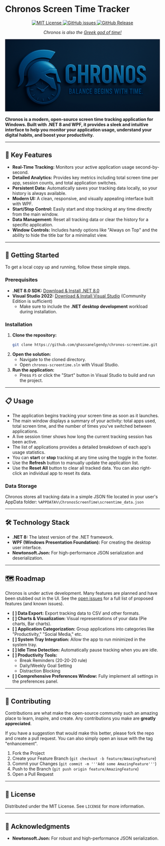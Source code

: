 # Chronos Screen Time Tracker

<p align="center">
  <a href="https://opensource.org/licenses/MIT">
    <img src="https://img.shields.io/badge/License-MIT-blue.svg" alt="MIT License"/>
  </a>
  <a href="https://github.com/ghassanelgendy/chronos-screentime/issues">
    <img src="https://img.shields.io/github/issues/ghassanelgendy/chronos-screentime" alt="GitHub issues"/>
  </a>
  <a href="https://github.com/ghassanelgendy/chronos-screentime/releases/tag/latest">
    <img src="https://img.shields.io/github/v/release/ghassanelgendy/chronos-screentime?link=https%3A%2F%2Fgithub.com%2Fghassanelgendy%2Fchronos-screentime%2Freleases%2Ftag%2Flatest" alt="GitHub Release"/>
  </a>
</p>

<p align="center">
  <em>
          Chronos is also the 
    <a href="https://en.wikipedia.org/wiki/Chronos" target="_blank">
 Greek god of time!
    </a>
  </em>
</p>

![Chronos Banner](coverSlogan.jpg)

**Chronos is a modern, open-source screen time tracking application for Windows. Built with .NET 8 and WPF, it provides a sleek and intuitive interface to help you monitor your application usage, understand your digital habits, and boost your productivity.**

---

## 🌟 Key Features

- **Real-Time Tracking:** Monitors your active application usage second-by-second.
- **Detailed Analytics:** Provides key metrics including total screen time per app, session counts, and total application switches.
- **Persistent Data:** Automatically saves your tracking data locally, so your history is always available.
- **Modern UI:** A clean, responsive, and visually appealing interface built with WPF.
- **Start/Stop Control:** Easily start and stop tracking at any time directly from the main window.
- **Data Management:** Reset all tracking data or clear the history for a specific application.
- **Window Controls:** Includes handy options like "Always on Top" and the ability to hide the title bar for a minimalist view.

---

## 🚀 Getting Started

To get a local copy up and running, follow these simple steps.

### Prerequisites

- **.NET 8.0 SDK:** [Download & Install .NET 8.0](https://dotnet.microsoft.com/download/dotnet/8.0)
- **Visual Studio 2022:** [Download & Install Visual Studio](https://visualstudio.microsoft.com/vs/) (Community Edition is sufficient)
  - Make sure to include the **.NET desktop development** workload during installation.

### Installation

1.  **Clone the repository:**
    ```sh
    git clone https://github.com/ghassanelgendy/chronos-screentime.git
    ```
2.  **Open the solution:**
    - Navigate to the cloned directory.
    - Open `chronos-screentime.sln` with Visual Studio.
3.  **Run the application:**
    - Press `F5` or click the "Start" button in Visual Studio to build and run the project.

---

## 📋 Usage

- The application begins tracking your screen time as soon as it launches.
- The main window displays a summary of your activity: total apps used, total screen time, and the number of times you've switched between applications.
- A live session timer shows how long the current tracking session has been active.
- The list of applications provides a detailed breakdown of each app's usage statistics.
- You can **start** or **stop** tracking at any time using the toggle in the footer.
- Use the **Refresh** button to manually update the application list.
- Use the **Reset All** button to clear all tracked data. You can also right-click an individual app to reset its data.

### Data Storage

Chronos stores all tracking data in a simple JSON file located in your user's AppData folder:
`%APPDATA%\ChronosScreenTime\screentime_data.json`

---

## 🛠️ Technology Stack

- **.NET 8:** The latest version of the .NET framework.
- **WPF (Windows Presentation Foundation):** For creating the desktop user interface.
- **Newtonsoft.Json:** For high-performance JSON serialization and deserialization.

---

## 🗺️ Roadmap

Chronos is under active development. Many features are planned and have been stubbed out in the UI. See the [open issues](https://github.com/ghassanelgendy/chronos-screentime/issues) for a full list of proposed features (and known issues).

- **[ ] Data Export:** Export tracking data to CSV and other formats.
- **[ ] Charts & Visualization:** Visual representations of your data (Pie charts, Bar charts).
- **[ ] Application Categorization:** Group applications into categories like "Productivity," "Social Media," etc.
- **[ ] System Tray Integration:** Allow the app to run minimized in the system tray.
- **[ ] Idle Time Detection:** Automatically pause tracking when you are idle.
- **[ ] Productivity Tools:**
    - Break Reminders (20-20-20 rule)
    - Daily/Weekly Goal Setting
    - Distraction Blocking
- **[ ] Comprehensive Preferences Window:** Fully implement all settings in the preferences panel.

---

## 🤝 Contributing

Contributions are what make the open-source community such an amazing place to learn, inspire, and create. Any contributions you make are **greatly appreciated**.

If you have a suggestion that would make this better, please fork the repo and create a pull request. You can also simply open an issue with the tag "enhancement".

1.  Fork the Project
2.  Create your Feature Branch (`git checkout -b feature/AmazingFeature`)
3.  Commit your Changes (`git commit -m '''Add some AmazingFeature'''`)
4.  Push to the Branch (`git push origin feature/AmazingFeature`)
5.  Open a Pull Request 

---

## 📜 License

Distributed under the MIT License. See `LICENSE` for more information.

---

## 🙏 Acknowledgments

- **Newtonsoft.Json:** For robust and high-performance JSON serialization.
